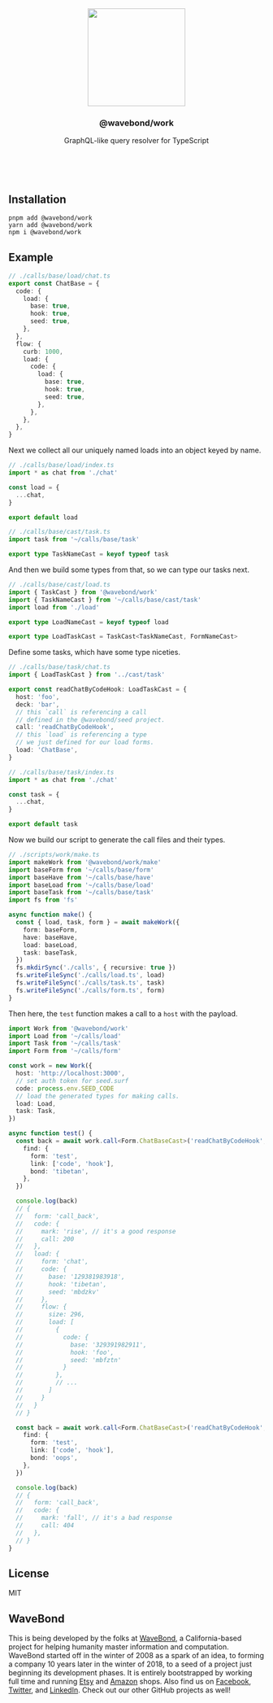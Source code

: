 <br/>
<br/>
<br/>
<br/>
<br/>
<br/>
<br/>

<p align='center'>
  <img src='https://github.com/wavebond/call.js/blob/make/view/base.gif?raw=true' height='192'>
</p>

<h3 align='center'>@wavebond/work</h3>
<p align='center'>
  GraphQL-like query resolver for TypeScript
</p>

<br/>
<br/>
<br/>

## Installation

```
pnpm add @wavebond/work
yarn add @wavebond/work
npm i @wavebond/work
```

## Example

```ts
// ./calls/base/load/chat.ts
export const ChatBase = {
  code: {
    load: {
      base: true,
      hook: true,
      seed: true,
    },
  },
  flow: {
    curb: 1000,
    load: {
      code: {
        load: {
          base: true,
          hook: true,
          seed: true,
        },
      },
    },
  },
}
```

Next we collect all our uniquely named loads into an object keyed by
name.

```ts
// ./calls/base/load/index.ts
import * as chat from './chat'

const load = {
  ...chat,
}

export default load
```

```ts
// ./calls/base/cast/task.ts
import task from '~/calls/base/task'

export type TaskNameCast = keyof typeof task
```

And then we build some types from that, so we can type our tasks next.

```ts
// ./calls/base/cast/load.ts
import { TaskCast } from '@wavebond/work'
import { TaskNameCast } from '~/calls/base/cast/task'
import load from './load'

export type LoadNameCast = keyof typeof load

export type LoadTaskCast = TaskCast<TaskNameCast, FormNameCast>
```

Define some tasks, which have some type niceties.

```ts
// ./calls/base/task/chat.ts
import { LoadTaskCast } from '../cast/task'

export const readChatByCodeHook: LoadTaskCast = {
  host: 'foo',
  deck: 'bar',
  // this `call` is referencing a call
  // defined in the @wavebond/seed project.
  call: 'readChatByCodeHook',
  // this `load` is referencing a type
  // we just defined for our load forms.
  load: 'ChatBase',
}
```

```ts
// ./calls/base/task/index.ts
import * as chat from './chat'

const task = {
  ...chat,
}

export default task
```

Now we build our script to generate the call files and their types.

```ts
// ./scripts/work/make.ts
import makeWork from '@wavebond/work/make'
import baseForm from '~/calls/base/form'
import baseHave from '~/calls/base/have'
import baseLoad from '~/calls/base/load'
import baseTask from '~/calls/base/task'
import fs from 'fs'

async function make() {
  const { load, task, form } = await makeWork({
    form: baseForm,
    have: baseHave,
    load: baseLoad,
    task: baseTask,
  })
  fs.mkdirSync('./calls', { recursive: true })
  fs.writeFileSync('./calls/load.ts', load)
  fs.writeFileSync('./calls/task.ts', task)
  fs.writeFileSync('./calls/form.ts', form)
}
```

Then here, the `test` function makes a call to a `host` with the
payload.

```ts
import Work from '@wavebond/work'
import Load from '~/calls/load'
import Task from '~/calls/task'
import Form from '~/calls/form'

const work = new Work({
  host: 'http://localhost:3000',
  // set auth token for seed.surf
  code: process.env.SEED_CODE
  // load the generated types for making calls.
  load: Load,
  task: Task,
})

async function test() {
  const back = await work.call<Form.ChatBaseCast>('readChatByCodeHook', {
    find: {
      form: 'test',
      link: ['code', 'hook'],
      bond: 'tibetan',
    },
  })

  console.log(back)
  // {
  //   form: 'call_back',
  //   code: {
  //     mark: 'rise', // it's a good response
  //     call: 200
  //   },
  //   load: {
  //     form: 'chat',
  //     code: {
  //       base: '129381983918',
  //       hook: 'tibetan',
  //       seed: 'mbdzkv'
  //     },
  //     flow: {
  //       size: 296,
  //       load: [
  //         {
  //           code: {
  //             base: '329391982911',
  //             hook: 'foo',
  //             seed: 'mbfztn'
  //           }
  //         },
  //         // ...
  //       ]
  //     }
  //   }
  // }

  const back = await work.call<Form.ChatBaseCast>('readChatByCodeHook', {
    find: {
      form: 'test',
      link: ['code', 'hook'],
      bond: 'oops',
    },
  })

  console.log(back)
  // {
  //   form: 'call_back',
  //   code: {
  //     mark: 'fall', // it's a bad response
  //     call: 404
  //   },
  // }
}
```

## License

MIT

## WaveBond

This is being developed by the folks at [WaveBond](https://wave.bond), a
California-based project for helping humanity master information and
computation. WaveBond started off in the winter of 2008 as a spark of an
idea, to forming a company 10 years later in the winter of 2018, to a
seed of a project just beginning its development phases. It is entirely
bootstrapped by working full time and running
[Etsy](https://etsy.com/shop/wavebond) and
[Amazon](https://www.amazon.com/s?rh=p_27%3AMount+Build) shops. Also
find us on [Facebook](https://www.facebook.com/wavebond),
[Twitter](https://twitter.com/_wavebond), and
[LinkedIn](https://www.linkedin.com/company/wavebond). Check out our
other GitHub projects as well!
